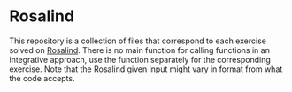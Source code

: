 # Rosalind
This repository is a collection of files that correspond to each exercise solved on [Rosalind]([url](https://rosalind.info/problems/tree-view/)https://rosalind.info/problems/tree-view/).
There is no main function for calling functions in an integrative approach, use the function separately for the corresponding exercise.
Note that the Rosalind given input might vary in format from what the code accepts.
